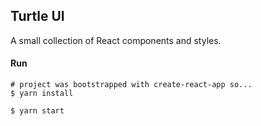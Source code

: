 ## Turtle UI

A small collection of React components and styles.


#### Run
```
# project was bootstrapped with create-react-app so...
$ yarn install

$ yarn start
```